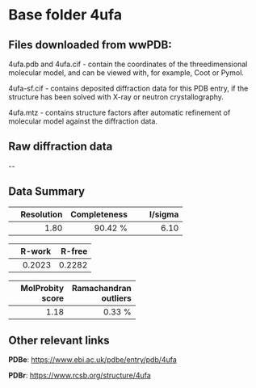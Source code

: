 # Base folder 4ufa

## Files downloaded from wwPDB:

4ufa.pdb and 4ufa.cif - contain the coordinates of the threedimensional molecular model, and can be viewed with, for example, Coot or Pymol.

4ufa-sf.cif - contains deposited diffraction data for this PDB entry, if the structure has been solved with X-ray or neutron crystallography.

4ufa.mtz - contains structure factors after automatic refinement of molecular model against the diffraction data.

## Raw diffraction data

--<br> 

## Data Summary
|   | Resolution | Completeness| I/sigma |
|---|-------------:|----------------:|--------------:|
|   |1.80|90.42 %|<img width=50/>6.10 |

|   | **R-work**| **R-free**   
|---|-------------:|----------------:|           
||0.2023|0.2282|

|   |**MolProbity<br>score**| **Ramachandran<br>outliers** 
|---|-------------:|----------------:|
||1.18|0.33 %|

## Other relevant links 
**PDBe**:  https://www.ebi.ac.uk/pdbe/entry/pdb/4ufa
 
**PDBr**: https://www.rcsb.org/structure/4ufa 

